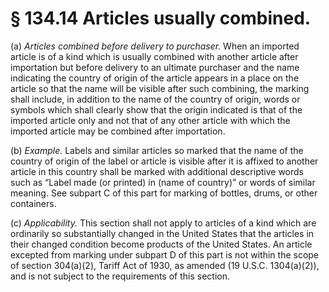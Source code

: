 # § 134.14   Articles usually combined.

(a) *Articles combined before delivery to purchaser.* When an imported article is of a kind which is usually combined with another article after importation but before delivery to an ultimate purchaser and the name indicating the country of origin of the article appears in a place on the article so that the name will be visible after such combining, the marking shall include, in addition to the name of the country of origin, words or symbols which shall clearly show that the origin indicated is that of the imported article only and not that of any other article with which the imported article may be combined after importation.


(b) *Example.* Labels and similar articles so marked that the name of the country of origin of the label or article is visible after it is affixed to another article in this country shall be marked with additional descriptive words such as “Label made (or printed) in (name of country)” or words of similar meaning. See subpart C of this part for marking of bottles, drums, or other containers.


(c) *Applicability.* This section shall not apply to articles of a kind which are ordinarily so substantially changed in the United States that the articles in their changed condition become products of the United States. An article excepted from marking under subpart D of this part is not within the scope of section 304(a)(2), Tariff Act of 1930, as amended (19 U.S.C. 1304(a)(2)), and is not subject to the requirements of this section.




